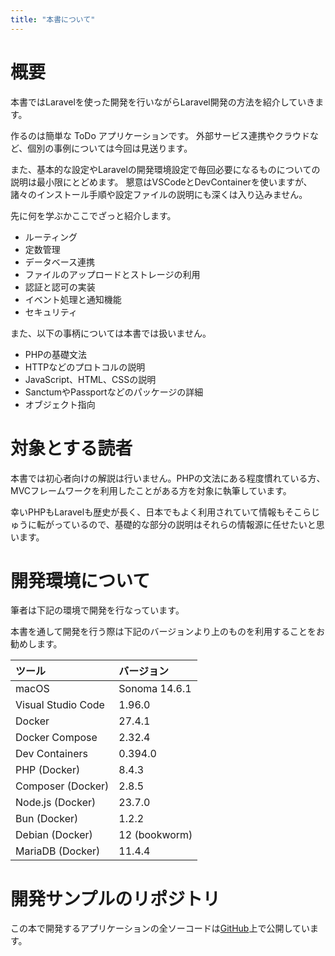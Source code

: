 ```yaml
---
title: "本書について"
---
```


# 概要

本書ではLaravelを使った開発を行いながらLaravel開発の方法を紹介していきます。

作るのは簡単な ToDo アプリケーションです。
外部サービス連携やクラウドなど、個別の事例については今回は見送ります。

また、基本的な設定やLaravelの開発環境設定で毎回必要になるものについての説明は最小限にとどめます。
懇意はVSCodeとDevContainerを使いますが、諸々のインストール手順や設定ファイルの説明にも深くは入り込みません。 

先に何を学ぶかここでざっと紹介します。

- ルーティング
- 定数管理
- データベース連携
- ファイルのアップロードとストレージの利用
- 認証と認可の実装
- イベント処理と通知機能
- セキュリティ

また、以下の事柄については本書では扱いません。

- PHPの基礎文法
- HTTPなどのプロトコルの説明
- JavaScript、HTML、CSSの説明
- SanctumやPassportなどのパッケージの詳細
- オブジェクト指向


# 対象とする読者

本書では初心者向けの解説は行いません。PHPの文法にある程度慣れている方、MVCフレームワークを利用したことがある方を対象に執筆しています。

幸いPHPもLaravelも歴史が長く、日本でもよく利用されていて情報もそこらじゅうに転がっているので、基礎的な部分の説明はそれらの情報源に任せたいと思います。



# 開発環境について

筆者は下記の環境で開発を行なっています。

本書を通して開発を行う際は下記のバージョンより上のものを利用することをお勧めします。

|ツール|バージョン|
|:-|:-|
|macOS|Sonoma 14.6.1|
|Visual Studio Code|1.96.0|
|Docker|27.4.1|
|Docker Compose|2.32.4|
|Dev Containers|0.394.0|
|PHP (Docker)|8.4.3|
|Composer (Docker)|2.8.5|
|Node.js (Docker)|23.7.0|
|Bun (Docker)|1.2.2|
|Debian (Docker)|12 (bookworm)|
|MariaDB (Docker)|11.4.4|

# 開発サンプルのリポジトリ

この本で開発するアプリケーションの全ソーコードは[GitHub](https://github.com/kkatou7209/laravel-app)上で公開しています。